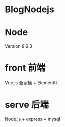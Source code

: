 # BlogNodejs

# Node

  Version 8.9.3

# front 前端

  Vue.js 全家桶 + ElementUI

# serve 后端

  Node.js + express + mysql



